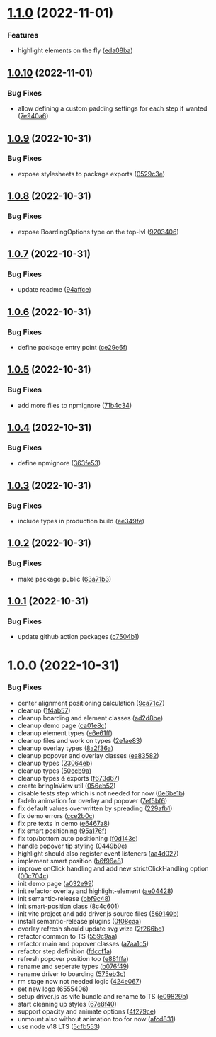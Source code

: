# [1.1.0](https://github.com/josias-r/boarding.js/compare/v1.0.10...v1.1.0) (2022-11-01)


### Features

* highlight elements on the fly ([eda08ba](https://github.com/josias-r/boarding.js/commit/eda08ba45dd069f89d43e5b91eae67fe9d9cdbcb))

## [1.0.10](https://github.com/josias-r/boarding.js/compare/v1.0.9...v1.0.10) (2022-11-01)


### Bug Fixes

* allow defining a custom padding settings for each step if wanted ([7e940a6](https://github.com/josias-r/boarding.js/commit/7e940a63055b2d1927b8dccf1b7975b0170f2aee))

## [1.0.9](https://github.com/josias-r/boarding.js/compare/v1.0.8...v1.0.9) (2022-10-31)


### Bug Fixes

* expose stylesheets to package exports ([0529c3e](https://github.com/josias-r/boarding.js/commit/0529c3ea8e8df21281bafb87594747ec43da1aa5))

## [1.0.8](https://github.com/josias-r/boarding.js/compare/v1.0.7...v1.0.8) (2022-10-31)


### Bug Fixes

* expose BoardingOptions type on the top-lvl ([9203406](https://github.com/josias-r/boarding.js/commit/92034061e12c16b60b93fedec8a022d8525db1c1))

## [1.0.7](https://github.com/josias-r/boarding.js/compare/v1.0.6...v1.0.7) (2022-10-31)


### Bug Fixes

* update readme ([94affce](https://github.com/josias-r/boarding.js/commit/94affce24fb04bf52ef72ff0f37163f04f78bc59))

## [1.0.6](https://github.com/josias-r/boarding.js/compare/v1.0.5...v1.0.6) (2022-10-31)


### Bug Fixes

* define package entry point ([ce29e6f](https://github.com/josias-r/boarding.js/commit/ce29e6f87f31487f5f5c9fba0f8f2f2b9d75143c))

## [1.0.5](https://github.com/josias-r/boarding.js/compare/v1.0.4...v1.0.5) (2022-10-31)


### Bug Fixes

* add more files to npmignore ([71b4c34](https://github.com/josias-r/boarding.js/commit/71b4c342896d32a439a4e003333dc443c457e83c))

## [1.0.4](https://github.com/josias-r/boarding.js/compare/v1.0.3...v1.0.4) (2022-10-31)


### Bug Fixes

* define npmignore ([363fe53](https://github.com/josias-r/boarding.js/commit/363fe539020ee26c8e634aa68691542e7c3c2f69))

## [1.0.3](https://github.com/josias-r/boarding.js/compare/v1.0.2...v1.0.3) (2022-10-31)


### Bug Fixes

* include types in production build ([ee349fe](https://github.com/josias-r/boarding.js/commit/ee349fe4d19de755d76ad44eb65174a08af7401f))

## [1.0.2](https://github.com/josias-r/boarding.js/compare/v1.0.1...v1.0.2) (2022-10-31)


### Bug Fixes

* make package public ([63a71b3](https://github.com/josias-r/boarding.js/commit/63a71b32470960010dafcb678dc43dd1e2c20dc3))

## [1.0.1](https://github.com/josias-r/boarding.js/compare/v1.0.0...v1.0.1) (2022-10-31)


### Bug Fixes

* update github action packages ([c7504b1](https://github.com/josias-r/boarding.js/commit/c7504b19846e4f64b8fa6236688bba9bdb5ebba2))

# 1.0.0 (2022-10-31)


### Bug Fixes

* center alignment positioning calculation ([9ca71c7](https://github.com/josias-r/boarding.js/commit/9ca71c71dd75cdf24fcdf7dadbbd947d296a0d25))
* cleanup ([1f4ab57](https://github.com/josias-r/boarding.js/commit/1f4ab57a528507c579e08d7e96b3e27f9072d454))
* cleanup boarding and element classes ([ad2d8be](https://github.com/josias-r/boarding.js/commit/ad2d8beebf7636a6d064107d7970c8eb333423ee))
* cleanup demo page ([ca01e8c](https://github.com/josias-r/boarding.js/commit/ca01e8c1196a49ae24898fa2f9e825e770553fed))
* cleanup element types ([e6e61ff](https://github.com/josias-r/boarding.js/commit/e6e61ff5cb3ca7748e35af939987b064d3e6ad17))
* cleanup files and work on types ([2e1ae83](https://github.com/josias-r/boarding.js/commit/2e1ae83b9dfe704b9587c23ee1dc04c37dd9f7c7))
* cleanup overlay types ([8a2f36a](https://github.com/josias-r/boarding.js/commit/8a2f36a8eb81a5128026d68c523174244817ce70))
* cleanup popover and overlay classes ([ea83582](https://github.com/josias-r/boarding.js/commit/ea83582ab3eef907a1a64a153db63030149786c4))
* cleanup types ([23064eb](https://github.com/josias-r/boarding.js/commit/23064eb00b8a10e5df4967d02deaf5d3f4daa53b))
* cleanup types ([50ccb9a](https://github.com/josias-r/boarding.js/commit/50ccb9ac19d7b993a3d916c30d0b5b3ee430c600))
* cleanup types & exports ([f673d67](https://github.com/josias-r/boarding.js/commit/f673d6732b226221faa842ae07693f6dc8245a64))
* create bringInView util ([056eb52](https://github.com/josias-r/boarding.js/commit/056eb528efaf521faa981da294176fcfdc96b3b7))
* disable tests step which is not needed for now ([0e6be1b](https://github.com/josias-r/boarding.js/commit/0e6be1b54dca40e26dd37f642e30c09c32845423))
* fadeIn animation for overlay and popover ([7ef5bf6](https://github.com/josias-r/boarding.js/commit/7ef5bf6c18610836f15a88102e53cd4f3c93ee44))
* fix default values overwritten by spreading ([229afb1](https://github.com/josias-r/boarding.js/commit/229afb15bc9f4324f249b44bcae59f300d047ceb))
* fix demo errors ([cce2b0c](https://github.com/josias-r/boarding.js/commit/cce2b0c7a22991d08651dace2eba221febedc50c))
* fix pre texts in demo ([e6467a8](https://github.com/josias-r/boarding.js/commit/e6467a8e319624b890f6d5508ae4cb2112009fd7))
* fix smart positioning ([95a176f](https://github.com/josias-r/boarding.js/commit/95a176f7f87dca5b12756292ae327fedacd4fb76))
* fix top/bottom auto positioning ([f0d143e](https://github.com/josias-r/boarding.js/commit/f0d143e32f650a3e25a9c0416ddf4253bb169bd0))
* handle popover tip styling ([0449b9e](https://github.com/josias-r/boarding.js/commit/0449b9e56ff3c0a08640ede78db76b723ba432b5))
* highlight should also register event listeners ([aa4d027](https://github.com/josias-r/boarding.js/commit/aa4d0272bb4abf01d309371fddb6b5c19bd9ca9f))
* implement smart position ([b6f96e8](https://github.com/josias-r/boarding.js/commit/b6f96e80162121a3027e9547b4590afcf84accbf))
* improve onClick handling and add new strictClickHandling option ([00c704c](https://github.com/josias-r/boarding.js/commit/00c704c61731677e85e53be26a2d46c57684495d))
* init demo page ([a032e99](https://github.com/josias-r/boarding.js/commit/a032e99c63248256d3b9a918dca9ab3e149825fc))
* init refactor overlay and highlight-element ([ae04428](https://github.com/josias-r/boarding.js/commit/ae0442895e143103d0062cb1e95e3c44507a30cb))
* init semantic-release ([bbf9c48](https://github.com/josias-r/boarding.js/commit/bbf9c48fed7e32b15d64c9b23d43fcefde5b26ca))
* init smart-position class ([8c4c601](https://github.com/josias-r/boarding.js/commit/8c4c60192ab93ba78616d7c98523bf1dea86b6ac))
* init vite project and add driver.js source files ([569140b](https://github.com/josias-r/boarding.js/commit/569140be45d592e8bb87ab7f5c8caf4e25bfd7c6))
* install semantic-release plugins ([0f08caa](https://github.com/josias-r/boarding.js/commit/0f08caaad635325f751e12225af55514cd557514))
* overlay refresh should update svg wize ([2f266bd](https://github.com/josias-r/boarding.js/commit/2f266bde22990e77c5cf8e38ff5ae659778d9117))
* refactor common to TS ([559c9aa](https://github.com/josias-r/boarding.js/commit/559c9aa75123444ba05b90e13b7cdc324b4b7e27))
* refactor main and popover classes ([a7aa1c5](https://github.com/josias-r/boarding.js/commit/a7aa1c530bbdf5619023535399b3ee6e882739d6))
* refactor step definition ([fdccf1a](https://github.com/josias-r/boarding.js/commit/fdccf1a543ea3a603e3c33873afa2f4197a7515a))
* refresh popover position too ([e881ffa](https://github.com/josias-r/boarding.js/commit/e881ffa7f75b63e025a884cc1e7dd03c98665ed1))
* rename and seperate types ([b076f49](https://github.com/josias-r/boarding.js/commit/b076f49c37d6e82bde5e61d4f03bd8bc56d400c9))
* rename driver to boarding ([575eb3c](https://github.com/josias-r/boarding.js/commit/575eb3c4efe856d9a065c7735fbe85df5dac5681))
* rm stage now not needed logic ([424e067](https://github.com/josias-r/boarding.js/commit/424e0671c16b2bcd2448e1b564eda7bf23b69a04))
* set new logo ([6555406](https://github.com/josias-r/boarding.js/commit/655540649c15c85240f950df3085e7e165b14ecc))
* setup driver.js as vite bundle and rename to TS ([e09829b](https://github.com/josias-r/boarding.js/commit/e09829bd76dcdcaf5becc75311a4eaa2f9deb136))
* start cleaning up styles ([67e8f40](https://github.com/josias-r/boarding.js/commit/67e8f4009e1307d08fface922085052bc39f0a4f))
* support opacity and animate options ([4f279ce](https://github.com/josias-r/boarding.js/commit/4f279ce8d61a6f03cafb425da8df64bc138dad0f))
* unmount also without animation too for now ([afcd831](https://github.com/josias-r/boarding.js/commit/afcd831345a22705e5de568cdfe7fcde8e4034f2))
* use node v18 LTS ([5cfb553](https://github.com/josias-r/boarding.js/commit/5cfb55385bfb37676246eb185127ef428d057783))
